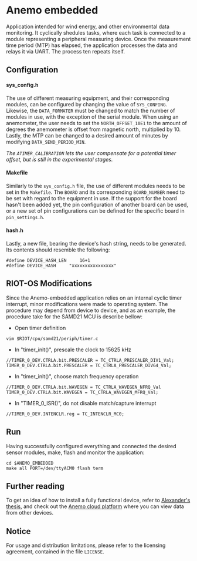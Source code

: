 # Anemo embedded
Application intended for wind energy, and other environmental data monitoring. It cyclically shedules tasks, where each task is connected to a module representing a peripheral measuring device. Once the measurement time period (MTP) has elapsed, the application processes the data and relays it via UART. The process ten repeats itself.


## Configuration

#### sys_config.h

The use of different measuring equipment, and their corresponding modules, can be configured by changing the value of `SYS_CONFING`. Likewise, the `DATA_FORMATER` must be changed to match the number of modules in use, with the exception of the serial module. When using an anemometer, the user needs to set the `NORTH_OFFSET_10E1` to the amount of degrees the anemometer is offset from magnetic north, multiplied by 10. Lastly, the MTP can be changed to a desired amount of minutes by modifying `DATA_SEND_PERIOD_MIN`.

*The `ATIMER_CALIBRATION` lets the user compensate for a potential timer offset, but is still in the experimental stages.*


#### Makefile
Similarly to the `sys_config.h` file, the use of different modules needs to be set in the `Makefile`. The `BOARD` and its corresponding `BOARD_NUMBER` need to be set with regard to the equipment in use. If the support for the board hasn't been added yet, the pin configuration of another board can be used, or a new set of pin configurations can be defined for the specific board in `pin_settings.h`.

#### hash.h
 Lastly, a new file, bearing the device's hash string, needs to be generated. Its contents should resemble the following:
```
#define DEVICE_HASH_LEN		16+1
#define DEVICE_HASH		"xxxxxxxxxxxxxxxx"
```


## RIOT-OS Modifications
 Since the Anemo-embedded application relies on an internal cyclic timer interrupt, minor modifications were made to operating system. The procedure may depend from device to device, and as an example, the procedure take for the SAMD21 MCU is describe bellow:

- Open timer definition
```
vim $RIOT/cpu/samd21/periph/timer.c
```

- In "timer_init()", prescale the clock to 15625 kHz
```
//TIMER_0_DEV.CTRLA.bit.PRESCALER = TC_CTRLA_PRESCALER_DIV1_Val;
TIMER_0_DEV.CTRLA.bit.PRESCALER = TC_CTRLA_PRESCALER_DIV64_Val;
```

- In "timer_init()", choose match frequency operation
```
//TIMER_0_DEV.CTRLA.bit.WAVEGEN = TC_CTRLA_WAVEGEN_NFRQ_Val
TIMER_0_DEV.CTRLA.bit.WAVEGEN = TC_CTRLA_WAVEGEN_MFRQ_Val;
```

- In "TIMER_0_ISR()", do not disable match/capture interrupt
```
//TIMER_0_DEV.INTENCLR.reg = TC_INTENCLR_MC0;
```


## Run
Having successfully configured everything and connected the desired sensor modules, make, flash and monitor the application:
```
cd $ANEMO_EMBEDDED
make all PORT=/dev/ttyACM0 flash term
```


## Further reading
To get an idea of how to install a fully functional device, refer to [Alexander's thesis](https://researchgate.net/profile/Alexander_Marinsek), and check out the [Anemo cloud platform](https://anemo.si) where you can view data from other devices.


## Notice
For usage and distribution limitations, please refer to the licensing agreement, contained in the file `LICENSE`.

